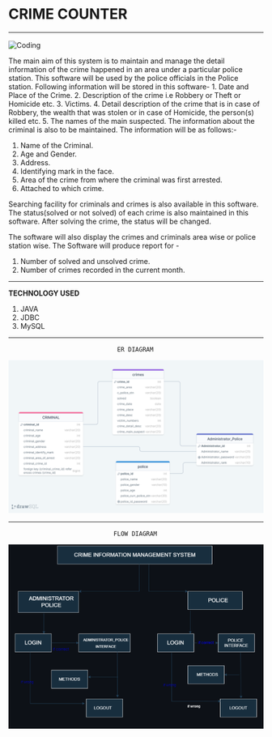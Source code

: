 # CRIME COUNTER


*************************************

<img align="center" alt="Coding" width="700" height="500" src="https://user-images.githubusercontent.com/112754704/229331556-365289d4-881d-4906-9e40-d7c0141b9fb9.png">






The main aim of this system is to maintain and manage the detail information of the crime happened in  an  area under a particular police station. This software will be used by the police officials in the Police station. Following information will be stored in this software-
        1. Date and Place of the Crime.
        2. Description of the crime i.e Robbery or Theft or Homicide etc.
        3. Victims.
        4. Detail description of the crime that is in case of Robbery, the wealth that was stolen or in case of Homicide, the person(s) killed etc.
        5. The names of the main suspected.
The information about the criminal is also to be maintained. The information will be as follows:-
1. Name of the Criminal.
2. Age and Gender.
3. Address.
4. Identifying mark in the face.
5. Area of the crime from where the criminal was first arrested.
6. Attached to which crime.

Searching facility for criminals and crimes is also available in this software. The status(solved or not solved) of each crime is also  maintained in this software. After solving the crime, the status will be changed. 

The software will also display the crimes and criminals area wise or police station wise. The Software will produce report for -
1. Number of solved and unsolved crime.
2. Number of crimes recorded in the current month.

----------------------------------------------------------------------------------------------------------

<b>TECHNOLOGY USED</b>
1. JAVA
2. JDBC
4. MySQL
----------------------------------------------------------------------------------------------------------

                                  ER DIAGRAM 

<img src=https://github.com/fehmida99/new-berry-436/blob/main/Unit_05_JavaProject/new-berry-436/images/ER-Diagram.png>


----------------------------------------------------------------------------------------------------------
                                 FLOW DIAGRAM 

<img src="https://github.com/fehmida99/new-berry-436/blob/main/Unit_05_JavaProject/new-berry-436/images/FLOW-CHART-CRIME-COUNTER.PNG">

